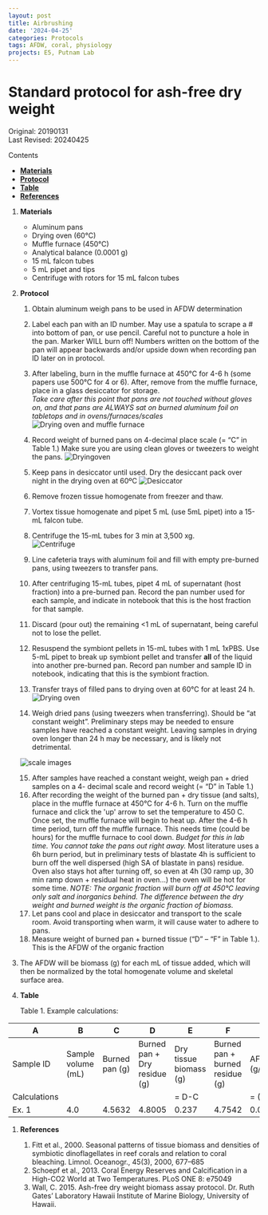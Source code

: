 ```yaml
---
layout: post
title: Airbrushing
date: '2024-04-25'
categories: Protocols
tags: AFDW, coral, physiology
projects: E5, Putnam Lab
---
```


# Standard protocol for ash-free dry weight 

Original: 20190131    
Last Revised: 20240425 

Contents  
- [**Materials**](#Materials)    
- [**Protocol**](#Protocol)  
- [**Table**](#Table)  
- [**References**](#References)  
 
1. <a name="Materials"></a> **Materials**
    - Aluminum pans  
    - Drying oven (60°C)  
    - Muffle furnace (450°C)  
    - Analytical balance (0.0001 g)    
    - 15 mL falcon tubes  
    - 5 mL pipet and tips  
    - Centrifuge with rotors for 15 mL falcon tubes  

2. <a name="Protocol"></a> **Protocol**

    1.  Obtain aluminum weigh pans to be used in AFDW determination

    2.  Label each pan with an ID number. May use a spatula to scrape a # into bottom of pan, or use pencil. Careful not to puncture a hole in the pan.  Marker WILL burn off! Numbers written on the bottom of the pan will appear backwards and/or upside down when recording pan ID later on in protocol. 
     
    3.  After labeling, burn in the muffle furnace at 450°C for 4-6 h (some papers use 500°C for 4 or 6). After, remove from the muffle furnace, place in a glass desiccator for storage.    
	*Take care after this point that pans are not touched without gloves on, and that pans are ALWAYS sat on burned aluminum foil on tabletops and in ovens/furnaces/scales*	
	![Drying oven and muffle furnace](https://github.com/Putnam-Lab/Lab_Management/blob/723715483f82cfbf533406e5ab17a3f45f25da53/images/dryingoven_muffle%20furnace.HEIC)
	
    4.  Record weight of burned pans on 4-decimal place scale (= “C” in Table 1.) Make sure you are using clean gloves or tweezers to weight the pans. ![Dryingoven](https://github.com/Putnam-Lab/Lab_Management/blob/master/images/mufflefurnace.HEIC)

    5.  Keep pans in desiccator until used. Dry the desiccant pack over night in the drying oven at 60ºC ![Desiccator](https://github.com/Putnam-Lab/Lab_Management/blob/master/images/Dessicator.HEIC)
    6. Remove frozen tissue homogenate from freezer and thaw.
    7. Vortex tissue homogenate and pipet 5 mL (use 5mL pipet) into a 15-mL falcon tube.
    8. Centrifuge the 15-mL tubes for 3 min at 3,500 xg.  
     ![Centrifuge](https://github.com/Putnam-Lab/Lab_Management/blob/master/images/centrifuge.HEIC)
    
    9. Line cafeteria trays with aluminum foil and fill with empty pre-burned pans, using tweezers to transfer pans.
    10. After centrifuging 15-mL tubes, pipet 4 mL of supernatant (host fraction) into a pre-burned pan. Record the pan number used for each sample, and indicate in notebook that this is the host fraction for that sample.  
    11. Discard (pour out) the remaining <1 mL of supernatant, being careful not to lose the pellet.
    12. Resuspend the symbiont pellets in 15-mL tubes with 1 mL 1xPBS. Use 5-mL pipet to break up symbiont pellet and transfer **all** of the liquid into another pre-burned pan. Record pan number and sample ID in notebook, indicating that this is the symbiont fraction.
    13. Transfer trays of filled pans to drying oven at 60°C for at least 24 h. ![Drying oven](https://github.com/Putnam-Lab/Lab_Management/blob/master/images/Drying%20oven.HEIC) 
    14. Weigh dried pans (using tweezers when transferring). Should be “at constant weight”. Preliminary steps may be needed to ensure samples have reached a constant weight. Leaving samples in drying oven longer than 24 h may be necessary, and is likely not detrimental.

    ![scale images](https://github.com/Putnam-Lab/Lab_Management/blob/master/images/scale.HEIC)
    
    15. After samples have reached a constant weight, weigh pan + dried samples on a 4- decimal scale and record weight (= “D” in Table 1.)
    16. After recording the weight of the burned pan + dry tissue (and salts), place in the muffle furnace at 450°C for 4-6 h. Turn on the muffle furnace and click the 'up' arrow to set the temperature to 450 C. Once set, the muffle furnace will begin to heat up. After the 4-6 h time period, turn off the muffle furnace. This needs time (could be hours) for the muffle furnace to cool down. *Budget for this in lab time. You cannot take the pans out right away.* 
Most literature uses a 6h burn period, but in preliminary tests of blastate 4h is sufficient to burn off the well dispersed (high SA of blastate in pans) residue. Oven also stays hot after turning off, so even at 4h (30 ramp up, 30 min ramp down + residual heat in oven…) the oven will be hot for some time.
	*NOTE: The organic fraction will burn off at 450°C leaving only salt and inorganics behind. The difference between the dry weight and burned weight is the organic fraction of biomass.*
    17.  Let pans cool and place in desiccator and transport to the scale room. Avoid transporting when warm, it will cause water to adhere to pans.
    18.  Measure weight of burned pan + burned tissue (“D” – “F” in Table 1.). This is the AFDW of the organic fraction
 19.  The AFDW will be biomass (g) for each mL of tissue added, which will then be normalized by the total homogenate volume and skeletal surface area.    
20. <a name="Table"></a> **Table**

	Table 1. Example calculations:
	
 A  | B  | C  | D  | E  | F  |  G |
----|----|----|----|----|----|----|
Sample ID | Sample volume (mL) | Burned pan (g) | Burned pan + Dry residue (g) | Dry tissue biomass (g) | Burned pan + burned residue (g) | AFDW (g/mL) |
Calculations | | | | = D-C | | = (D-F)/B |
Ex. 1 | 4.0 | 4.5632 | 4.8005 | 0.237 | 4.7542 | 0.011575 |

1. <a name="References"></a> **References**

    1.  Fitt et al., 2000. Seasonal patterns of tissue biomass and densities of symbiotic dinoflagellates in reef corals and relation to coral bleaching. Limnol. Oceanogr., 45(3), 2000, 677–685
    2.  Schoepf et al., 2013. Coral Energy Reserves and Calcification in a High-CO2 World at Two Temperatures. PLoS ONE 8: e75049
    3.  Wall, C. 2015. Ash-free dry weight biomass assay protocol. Dr. Ruth Gates’ Laboratory Hawaii Institute of Marine Biology, University of Hawaii.












	  
   
















	  
   
















